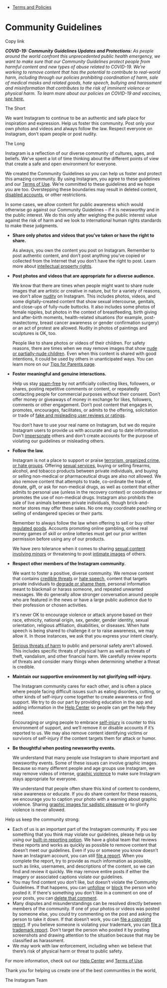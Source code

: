 *   [Terms and Policies](https://help.instagram.com/1417489251945243/?helpref=breadcrumb)

Community Guidelines
====================

Copy link

_**COVID-19: Community Guidelines Updates and Protections:** As people around the world confront this unprecedented public health emergency, we want to make sure that our Community Guidelines protect people from harmful content and new types of abuse related to COVID-19. We’re working to remove content that has the potential to contribute to real-world harm, including through our policies prohibiting coordination of harm, sale of medical masks and related goods, hate speech, bullying and harassment and misinformation that contributes to the risk of imminent violence or physical harm. To learn more about our policies on COVID-19 and vaccines, [see here.](https://help.instagram.com/697825587576762?helpref=faq_content)_

The Short

We want Instagram to continue to be an authentic and safe place for inspiration and expression. Help us foster this community. Post only your own photos and videos and always follow the law. Respect everyone on Instagram, don’t spam people or post nudity.

The Long

Instagram is a reflection of our diverse community of cultures, ages, and beliefs. We’ve spent a lot of time thinking about the different points of view that create a safe and open environment for everyone.

We created the Community Guidelines so you can help us foster and protect this amazing community. By using Instagram, you agree to these guidelines and our [Terms of Use](https://www.instagram.com/legal/terms). We’re committed to these guidelines and we hope you are too. Overstepping these boundaries may result in deleted content, [disabled accounts](https://help.instagram.com/366993040048856?helpref=faq_content), or other restrictions.

In some cases, we allow content for public awareness which would otherwise go against our Community Guidelines – if it is newsworthy and in the public interest. We do this only after weighing the public interest value against the risk of harm and we look to international human rights standards to make these judgments.

*   **Share only photos and videos that you’ve taken or have the right to share.**
    
    As always, you own the content you post on Instagram. Remember to post authentic content, and don’t post anything you’ve copied or collected from the Internet that you don’t have the right to post. Learn more about [intellectual property rights](https://help.instagram.com/126382350847838?helpref=faq_content).
    
*   **Post photos and videos that are appropriate for a diverse audience.**
    
    We know that there are times when people might want to share nude images that are artistic or creative in nature, but for a variety of reasons, we don’t allow [nudity](https://l.instagram.com/?u=https%3A%2F%2Fwww.facebook.com%2Fcommunitystandards%2Fadult_nudity_sexual_activity&e=AT2rLh8dn8XtJdpSJai7-5p7pG8AzdIWjXupjRG64FuNhcu1c-qKYsKqVa-6ednQev6VtI8aqVq34aqf8K2nzwIpWCFaoAmgpgkrE31i-6zgsSgQdYDTnNnqHuubwhl1FR29Wse7PdSrfDv4VoETe4bp1c48IZHB95mfqg) on Instagram. This includes photos, videos, and some digitally-created content that show sexual intercourse, genitals, and close-ups of fully-nude buttocks. It also includes some photos of female nipples, but photos in the context of breastfeeding, birth giving and after-birth moments, health-related situations (for example, post-mastectomy, breast cancer awareness or gender confirmation surgery) or an act of protest are allowed. Nudity in photos of paintings and sculptures is OK, too.
    
    People like to share photos or videos of their children. For safety reasons, there are times when we may remove images that show [nude or partially-nude children](https://l.instagram.com/?u=https%3A%2F%2Fwww.facebook.com%2Fcommunitystandards%2Fchild_nudity_sexual_exploitation&e=AT2rLh8dn8XtJdpSJai7-5p7pG8AzdIWjXupjRG64FuNhcu1c-qKYsKqVa-6ednQev6VtI8aqVq34aqf8K2nzwIpWCFaoAmgpgkrE31i-6zgsSgQdYDTnNnqHuubwhl1FR29Wse7PdSrfDv4VoETe4bp1c48IZHB95mfqg). Even when this content is shared with good intentions, it could be used by others in unanticipated ways. You can learn more on our [Tips for Parents page](https://help.instagram.com/154475974694511/?helpref=faq_content).
    
*   **Foster meaningful and genuine interactions.**
    
    Help us stay [spam-free](https://l.instagram.com/?u=https%3A%2F%2Fwww.facebook.com%2Fcommunitystandards%2Fspam&e=AT2rLh8dn8XtJdpSJai7-5p7pG8AzdIWjXupjRG64FuNhcu1c-qKYsKqVa-6ednQev6VtI8aqVq34aqf8K2nzwIpWCFaoAmgpgkrE31i-6zgsSgQdYDTnNnqHuubwhl1FR29Wse7PdSrfDv4VoETe4bp1c48IZHB95mfqg) by not artificially collecting likes, followers, or shares, posting repetitive comments or content, or repeatedly contacting people for commercial purposes without their consent. Don’t offer money or giveaways of money in exchange for likes, followers, comments or other engagement. Don’t post content that engages in, promotes, encourages, facilitates, or admits to the offering, solicitation or trade of [fake and misleading user reviews or ratings](https://l.instagram.com/?u=https%3A%2F%2Fwww.facebook.com%2Fcommunitystandards%2Ffraud_deception&e=AT2rLh8dn8XtJdpSJai7-5p7pG8AzdIWjXupjRG64FuNhcu1c-qKYsKqVa-6ednQev6VtI8aqVq34aqf8K2nzwIpWCFaoAmgpgkrE31i-6zgsSgQdYDTnNnqHuubwhl1FR29Wse7PdSrfDv4VoETe4bp1c48IZHB95mfqg).
    
    You don’t have to use your real name on Instagram, but we do require Instagram users to provide us with accurate and up to date information. Don't [impersonate](https://l.instagram.com/?u=https%3A%2F%2Fwww.facebook.com%2Fcommunitystandards%2Fmisrepresentation&e=AT2rLh8dn8XtJdpSJai7-5p7pG8AzdIWjXupjRG64FuNhcu1c-qKYsKqVa-6ednQev6VtI8aqVq34aqf8K2nzwIpWCFaoAmgpgkrE31i-6zgsSgQdYDTnNnqHuubwhl1FR29Wse7PdSrfDv4VoETe4bp1c48IZHB95mfqg) others and don't create accounts for the purpose of violating our guidelines or misleading others.
    
*   **Follow the law.**
    
    Instagram is not a place to support or praise [terrorism, organized crime, or hate groups](https://l.instagram.com/?u=https%3A%2F%2Fwww.facebook.com%2Fcommunitystandards%2Fdangerous_individuals_organizations&e=AT2rLh8dn8XtJdpSJai7-5p7pG8AzdIWjXupjRG64FuNhcu1c-qKYsKqVa-6ednQev6VtI8aqVq34aqf8K2nzwIpWCFaoAmgpgkrE31i-6zgsSgQdYDTnNnqHuubwhl1FR29Wse7PdSrfDv4VoETe4bp1c48IZHB95mfqg). Offering [sexual services](https://l.instagram.com/?u=https%3A%2F%2Fwww.facebook.com%2Fcommunitystandards%2Fsexual_solicitation&e=AT2rLh8dn8XtJdpSJai7-5p7pG8AzdIWjXupjRG64FuNhcu1c-qKYsKqVa-6ednQev6VtI8aqVq34aqf8K2nzwIpWCFaoAmgpgkrE31i-6zgsSgQdYDTnNnqHuubwhl1FR29Wse7PdSrfDv4VoETe4bp1c48IZHB95mfqg), buying or selling firearms, alcohol, and tobacco products between private individuals, and buying or selling non-medical or pharmaceutical drugs are also not allowed. We also remove content that attempts to trade, co-ordinate the trade of, donate, gift, or ask for non-medical drugs, as well as content that either admits to personal use (unless in the recovery context) or coordinates or promotes the use of non-medical drugs. Instagram also prohibits the sale of live animals between private individuals, though brick-and-mortar stores may offer these sales. No one may coordinate poaching or selling of endangered species or their parts.
    
    Remember to always follow the law when offering to sell or buy other [regulated goods](https://l.instagram.com/?u=https%3A%2F%2Fwww.facebook.com%2Fcommunitystandards%2Fregulated_goods&e=AT2rLh8dn8XtJdpSJai7-5p7pG8AzdIWjXupjRG64FuNhcu1c-qKYsKqVa-6ednQev6VtI8aqVq34aqf8K2nzwIpWCFaoAmgpgkrE31i-6zgsSgQdYDTnNnqHuubwhl1FR29Wse7PdSrfDv4VoETe4bp1c48IZHB95mfqg). Accounts promoting online gambling, online real money games of skill or online lotteries must get our prior written permission before using any of our products.
    
    We have zero tolerance when it comes to sharing [sexual content involving minors](https://l.instagram.com/?u=https%3A%2F%2Fwww.facebook.com%2Fcommunitystandards%2Fchild_nudity_sexual_exploitation&e=AT2rLh8dn8XtJdpSJai7-5p7pG8AzdIWjXupjRG64FuNhcu1c-qKYsKqVa-6ednQev6VtI8aqVq34aqf8K2nzwIpWCFaoAmgpgkrE31i-6zgsSgQdYDTnNnqHuubwhl1FR29Wse7PdSrfDv4VoETe4bp1c48IZHB95mfqg) or threatening to post [intimate images](https://l.instagram.com/?u=https%3A%2F%2Fwww.facebook.com%2Fcommunitystandards%2Fsexual_exploitation_adults&e=AT2rLh8dn8XtJdpSJai7-5p7pG8AzdIWjXupjRG64FuNhcu1c-qKYsKqVa-6ednQev6VtI8aqVq34aqf8K2nzwIpWCFaoAmgpgkrE31i-6zgsSgQdYDTnNnqHuubwhl1FR29Wse7PdSrfDv4VoETe4bp1c48IZHB95mfqg) of others.
    
*   **Respect other members of the Instagram community.**
    
    We want to foster a positive, diverse community. We remove content that contains [credible threats](https://l.instagram.com/?u=https%3A%2F%2Fwww.facebook.com%2Fcommunitystandards%2Fcredible_violence&e=AT2rLh8dn8XtJdpSJai7-5p7pG8AzdIWjXupjRG64FuNhcu1c-qKYsKqVa-6ednQev6VtI8aqVq34aqf8K2nzwIpWCFaoAmgpgkrE31i-6zgsSgQdYDTnNnqHuubwhl1FR29Wse7PdSrfDv4VoETe4bp1c48IZHB95mfqg) or [hate speech](https://l.instagram.com/?u=https%3A%2F%2Fwww.facebook.com%2Fcommunitystandards%2Fhate_speech&e=AT2rLh8dn8XtJdpSJai7-5p7pG8AzdIWjXupjRG64FuNhcu1c-qKYsKqVa-6ednQev6VtI8aqVq34aqf8K2nzwIpWCFaoAmgpgkrE31i-6zgsSgQdYDTnNnqHuubwhl1FR29Wse7PdSrfDv4VoETe4bp1c48IZHB95mfqg), content that targets private individuals to [degrade or shame them](https://l.instagram.com/?u=https%3A%2F%2Fwww.facebook.com%2Fcommunitystandards%2Fbullying&e=AT2rLh8dn8XtJdpSJai7-5p7pG8AzdIWjXupjRG64FuNhcu1c-qKYsKqVa-6ednQev6VtI8aqVq34aqf8K2nzwIpWCFaoAmgpgkrE31i-6zgsSgQdYDTnNnqHuubwhl1FR29Wse7PdSrfDv4VoETe4bp1c48IZHB95mfqg), personal information meant to blackmail or harass someone, and repeated unwanted messages. We do generally allow stronger conversation around people who are featured in the news or have a large public audience due to their profession or chosen activities.
    
    It's never OK to encourage violence or attack anyone based on their race, ethnicity, national origin, sex, gender, gender identity, sexual orientation, religious affiliation, disabilities, or diseases. When hate speech is being shared to challenge it or to raise awareness, we may allow it. In those instances, we ask that you express your intent clearly.
    
    [Serious threats of harm](https://l.instagram.com/?u=https%3A%2F%2Fwww.facebook.com%2Fcommunitystandards%2Fcredible_violence&e=AT2rLh8dn8XtJdpSJai7-5p7pG8AzdIWjXupjRG64FuNhcu1c-qKYsKqVa-6ednQev6VtI8aqVq34aqf8K2nzwIpWCFaoAmgpgkrE31i-6zgsSgQdYDTnNnqHuubwhl1FR29Wse7PdSrfDv4VoETe4bp1c48IZHB95mfqg) to public and personal safety aren't allowed. This includes specific threats of physical harm as well as threats of theft, vandalism, and other financial harm. We carefully review reports of threats and consider many things when determining whether a threat is credible.
    
*   **Maintain our supportive environment by not glorifying self-injury.**
    
    The Instagram community cares for each other, and is often a place where people facing difficult issues such as eating disorders, cutting, or other kinds of self-injury come together to create awareness or find support. We try to do our part by providing education in the app and adding information in the [Help Center](https://help.instagram.com/) so people can get the help they need.
    
    Encouraging or urging people to embrace [self-injury](https://l.instagram.com/?u=https%3A%2F%2Fwww.facebook.com%2Fcommunitystandards%2Fsuicide_self_injury_violence&e=AT2rLh8dn8XtJdpSJai7-5p7pG8AzdIWjXupjRG64FuNhcu1c-qKYsKqVa-6ednQev6VtI8aqVq34aqf8K2nzwIpWCFaoAmgpgkrE31i-6zgsSgQdYDTnNnqHuubwhl1FR29Wse7PdSrfDv4VoETe4bp1c48IZHB95mfqg) is counter to this environment of support, and we’ll remove it or disable accounts if it’s reported to us. We may also remove content identifying victims or survivors of self-injury if the content targets them for attack or humor.
    
*   **Be thoughtful when posting newsworthy events.**
    
    We understand that many people use Instagram to share important and newsworthy events. Some of these issues can involve graphic images. Because so many different people and age groups use Instagram, we may remove videos of intense, [graphic violence](https://l.instagram.com/?u=https%3A%2F%2Fwww.facebook.com%2Fcommunitystandards%2Fgraphic_violence&e=AT2rLh8dn8XtJdpSJai7-5p7pG8AzdIWjXupjRG64FuNhcu1c-qKYsKqVa-6ednQev6VtI8aqVq34aqf8K2nzwIpWCFaoAmgpgkrE31i-6zgsSgQdYDTnNnqHuubwhl1FR29Wse7PdSrfDv4VoETe4bp1c48IZHB95mfqg) to make sure Instagram stays appropriate for everyone.
    
    We understand that people often share this kind of content to condemn, raise awareness or educate. If you do share content for these reasons, we encourage you to caption your photo with a warning about graphic violence. Sharing [graphic images for sadistic pleasure](https://l.instagram.com/?u=https%3A%2F%2Fwww.facebook.com%2Fcommunitystandards%2Fcruel_insensitive&e=AT2rLh8dn8XtJdpSJai7-5p7pG8AzdIWjXupjRG64FuNhcu1c-qKYsKqVa-6ednQev6VtI8aqVq34aqf8K2nzwIpWCFaoAmgpgkrE31i-6zgsSgQdYDTnNnqHuubwhl1FR29Wse7PdSrfDv4VoETe4bp1c48IZHB95mfqg) or to glorify violence is never allowed.
    

Help us keep the community strong:

*   Each of us is an important part of the Instagram community. If you see something that you think may violate our guidelines, please help us by using our [built-in reporting option](https://help.instagram.com/165828726894770?helpref=faq_content). We have a global team that reviews these reports and works as quickly as possible to remove content that doesn’t meet our guidelines. Even if you or someone you know doesn’t have an Instagram account, you can still [file a report](https://help.instagram.com/contact/383679321740945). When you complete the report, try to provide as much information as possible, such as links, usernames, and descriptions of the content, so we can find and review it quickly. We may remove entire posts if either the imagery or associated captions violate our guidelines.
*   You may find content you don’t like, but doesn’t violate the Community Guidelines. If that happens, you can [unfollow](https://help.instagram.com/286340048138725?helpref=faq_content) or [block](https://help.instagram.com/426700567389543/?helpref=faq_content) the person who posted it. If there's something you don't like in a comment on one of your posts, you can [delete that comment](https://help.instagram.com/289098941190483?helpref=faq_content).
*   Many disputes and misunderstandings can be resolved directly between members of the community. If one of your photos or videos was posted by someone else, you could try commenting on the post and asking the person to take it down. If that doesn’t work, you can [file a copyright report](https://help.instagram.com/126382350847838?helpref=faq_content). If you believe someone is violating your trademark, you can [file a trademark report](https://help.instagram.com/222826637847963?helpref=faq_content). Don't target the person who posted it by posting screenshots and drawing attention to the situation because that may be classified as harassment.
*   We may work with law enforcement, including when we believe that there’s risk of physical harm or threat to public safety.

For more information, check out our [Help Center](https://help.instagram.com/) and [Terms of Use](https://l.instagram.com/?u=http%3A%2F%2Finstagram.com%2Flegal%2Fterms%2F%23&e=AT2rLh8dn8XtJdpSJai7-5p7pG8AzdIWjXupjRG64FuNhcu1c-qKYsKqVa-6ednQev6VtI8aqVq34aqf8K2nzwIpWCFaoAmgpgkrE31i-6zgsSgQdYDTnNnqHuubwhl1FR29Wse7PdSrfDv4VoETe4bp1c48IZHB95mfqg).

Thank you for helping us create one of the best communities in the world,

The Instagram Team